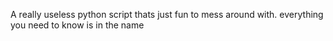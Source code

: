 A really useless python script thats just fun to mess around with.
everything you need to know is in the name
